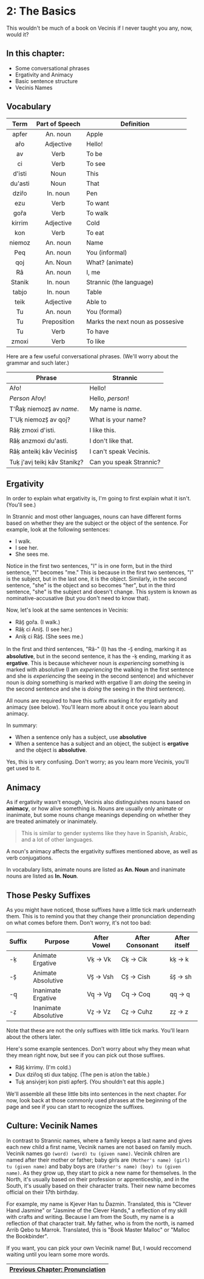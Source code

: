 # 2: The Basics

This wouldn't be much of a book on Vecinis if I never taught you any, now, would it?

## In this chapter:
* Some conversational phrases
* Ergativity and Animacy
* Basic sentence structure
* Vecinis Names

## Vocabulary
|Term|Part of Speech|Definition|
|:---:|:---:|---|
|apfer|An. noun|Apple
|ar̂o|Adjective|Hello!
|av|Verb|To be
|ci|Verb|To see
|d'isti|Noun|This
|du'asti|Noun|That
|dzir̂o|In. noun|Pen
|ezu|Verb|To want
|gor̂a|Verb|To walk
|kirrim|Adjective|Cold
|kon|Verb|To eat
|niemoz|An. noun|Name
|Peq|An. noun|You (informal)
|qoj|An. Noun|What? (animate)
|Râ|An. noun|I, me
|Stanik|In. noun|Strannic (the language)
|tabjo|In. noun|Table
|teik|Adjective|Able to
|Tu|An. noun|You (formal)
|Tu|Preposition|Marks the next noun as possesive
|Tu|Verb|To have
|zmoxi|Verb|To like

Here are a few useful conversational phrases. (We'll worry about the grammar and such later.)

|Phrase|Strannic|
|---|---|
|Ar̂o!|Hello!
|*Person* Ar̂ov̗!|Hello, *person*!
|T'R̂ak̗ niemozs̗̄ av *name*.|My name is *name*.
|T'Uk̗ niemozs̗̄ av qoj?|What is your name?
|Râk̗ zmoxi d'isti.|I like this.
|Râk̗ anzmoxi du'asti.|I don't like that.
|Râk̗ anteiki̗ kâv Veciniss̗̄|I can't speak Vecinis.
|Tuk̗ j'avi̗ teiki̗ kâv Stanikz̗?|Can you speak Strannic?

## Ergativity
In order to explain what ergativity is, I'm going to first explain what it isn't. (You'll see.)

In Strannic and most other languages, nouns can have different forms based on whether they are the subject or the object of the sentence. For example, look at the following sentences:

* I walk.
* I see her.
* She sees me.

Notice in the first two sentences, "I" is in one form, but in the third sentence, "I" becomes "me." This is because in the first two sentences, "I" is the subject, but in the last one, it is the object. Similarly, in the second sentence, "she" is the object and so becomes "her", but in the third sentence, "she" is the subject and doesn't change. This system is known as nominative-accusative (but you don't need to know that).

Now, let's look at the same sentences in Vecinis:

* Râs̗̄ gor̂a. (I walk.)
* Râk̗ ci Anis̗̄. (I see her.)
* Anik̗ ci Râs̗̄. (She sees me.)

In the first and third sentences, "Râ-" (I) has the -s̗̄ ending, marking it as **absolutive**, but in the second sentence, it has the -k̗ ending, marking it as **ergative**. This is because whichever noun is *experiencing* something is marked with absolutive (I am *experiencing* the walking in the first sentence and she is *experiencing* the seeing in the second sentence) and whichever noun is *doing* something is marked with ergative (I am *doing* the seeing in the second sentence and she is *doing* the seeing in the third sentence).

All nouns are required to have this suffix marking it for ergativity and animacy (see below). You'll learn more about it once you learn about animacy.

In summary:
* When a sentence only has a subject, use **absolutive**
* When a sentence has a subject and an object, the subject is **ergative** and the object is **absolutive**.

Yes, this is very confusing. Don't worry; as you learn more Vecinis, you'll get used to it.

## Animacy
As if ergativity wasn't enough, Vecinis also distinguishes nouns based on **animacy**, or how alive something is. Nouns are usually only animate or inanimate, but some nouns change meanings depending on whether they are treated animately or inanimately.

> This is similar to gender systems like they have in Spanish, Arabic, and a lot of other languages. 

A noun's animacy affects the ergativity suffixes mentioned above, as well as verb conjugations.

In vocabulary lists, animate nouns are listed as **An. Noun** and inanimate nouns are listed as **In. Noun**.

## Those Pesky Suffixes
As you might have noticed, those suffixes have a little tick mark underneath them. This is to remind you that they change their pronunciation depending on what comes before them. Don't worry, it's not too bad:

Suffix|Purpose|After Vowel|After Consonant|After itself
|---|---|---|---|---
|-k̗|Animate Ergative|Vk̗ -> Vk|Ck̗ -> Cik|kk̗ -> k
|-s̗̄|Animate Absolutive|Vs̗̄ -> Vsh|Cs̗̄ -> Cish|s̄s̗̄ -> sh
|-q̗|Inanimate Ergative|Vq̗ -> Vg|Cq̗ -> Coq|qq̗ -> q
|-z̗|Inanimate Absolutive|Vz̗ -> Vz|Cz̗ -> Cuhz|zz̗ -> z

Note that these are not the only suffixes with little tick marks. You'll learn about the others later.

Here's some example sentences. Don't worry about why they mean what they mean right now, but see if you can pick out those suffixes.

* Râs̗̄ kirrimv̗. (I'm cold.)
* Dux dzir̂oq̗ sti dux tabjoz̗. (The pen is at/on the table.)
* Tuk̗ ansivjeri̗ kon pisti apfers̗̄. (You shouldn't eat this apple.)

We'll assemble all these little bits into sentences in the next chapter. For now, look back at those commonly used phrases at the beginning of the page and see if you can start to recognize the suffixes.

## Culture: Vecinik Names
In contrast to Strannic names, where a family keeps a last name and gives each new child a first name, Vecinik names are not based on family much. Vecinik names go `(word) (word) tu (given name)`. Vecinik chilren are named after their mother or father; baby girls are `(Mother's name) (girl) tu (given name)` and baby boys are `(Father's name) (boy) tu (given name)`. As they grow up, they start to pick a new name for themselves. In the North, it's usually based on their profession or apprenticeship, and in the South, it's usually based on their character traits. Their new name becomes official on their 17th birthday.

For example, my name is Kjever Han tu D̄azmin. Translated, this is "Clever Hand Jasmine" or "Jasmine of the Clever Hands," a reflection of my skill with crafts and writing. Because I am from the South, my name is a reflection of that character trait. My father, who is from the north, is named Arrib Qebo tu Marrok. Translated, this is "Book Master Malloc" or "Malloc the Bookbinder".

If you want, you can pick your own Vecinik name! But, I would reccomend waiting until you learn some more words.

|[Previous Chapter: Pronunciation](1-Pronunciation.md)|
|---|